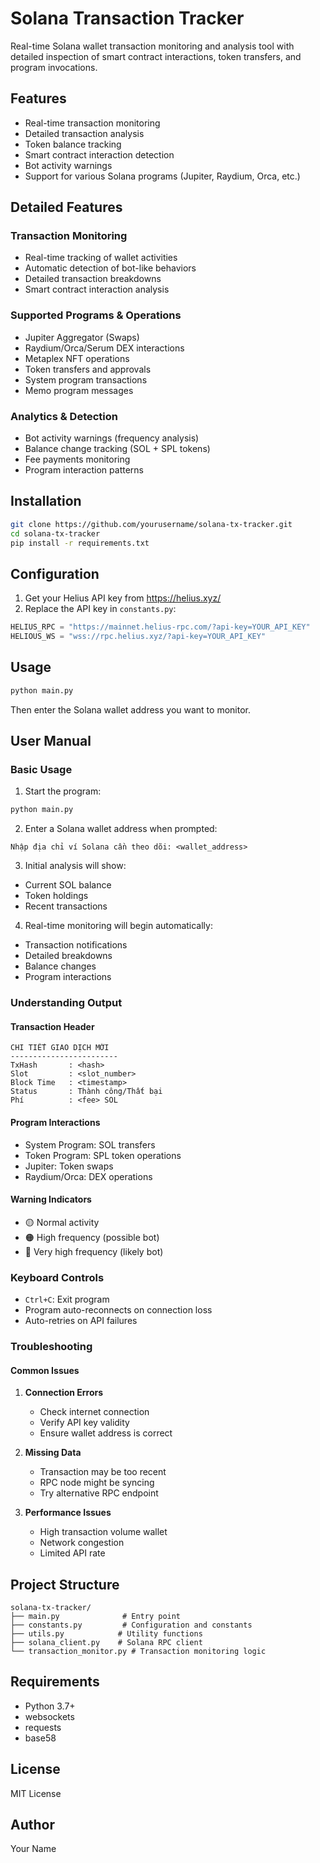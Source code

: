 # Solana Transaction Tracker

Real-time Solana wallet transaction monitoring and analysis tool with detailed inspection of smart contract interactions, token transfers, and program invocations.

## Features
- Real-time transaction monitoring
- Detailed transaction analysis
- Token balance tracking
- Smart contract interaction detection
- Bot activity warnings
- Support for various Solana programs (Jupiter, Raydium, Orca, etc.)

## Detailed Features

### Transaction Monitoring
- Real-time tracking of wallet activities
- Automatic detection of bot-like behaviors
- Detailed transaction breakdowns
- Smart contract interaction analysis

### Supported Programs & Operations
- Jupiter Aggregator (Swaps)
- Raydium/Orca/Serum DEX interactions
- Metaplex NFT operations
- Token transfers and approvals
- System program transactions
- Memo program messages

### Analytics & Detection
- Bot activity warnings (frequency analysis)
- Balance change tracking (SOL + SPL tokens)
- Fee payments monitoring
- Program interaction patterns

## Installation
```bash
git clone https://github.com/yourusername/solana-tx-tracker.git
cd solana-tx-tracker
pip install -r requirements.txt
```

## Configuration
1. Get your Helius API key from https://helius.xyz/
2. Replace the API key in `constants.py`:
```python
HELIUS_RPC = "https://mainnet.helius-rpc.com/?api-key=YOUR_API_KEY"
HELIOUS_WS = "wss://rpc.helius.xyz/?api-key=YOUR_API_KEY"
```

## Usage
```bash
python main.py
```
Then enter the Solana wallet address you want to monitor.

## User Manual

### Basic Usage
1. Start the program:
```bash
python main.py
```

2. Enter a Solana wallet address when prompted:
```
Nhập địa chỉ ví Solana cần theo dõi: <wallet_address>
```

3. Initial analysis will show:
- Current SOL balance
- Token holdings
- Recent transactions

4. Real-time monitoring will begin automatically:
- Transaction notifications
- Detailed breakdowns
- Balance changes
- Program interactions

### Understanding Output

#### Transaction Header
```
CHI TIẾT GIAO DỊCH MỚI
------------------------
TxHash       : <hash>
Slot         : <slot_number>
Block Time   : <timestamp>
Status       : Thành công/Thất bại
Phí          : <fee> SOL
```

#### Program Interactions
- System Program: SOL transfers
- Token Program: SPL token operations
- Jupiter: Token swaps
- Raydium/Orca: DEX operations

#### Warning Indicators
- 🟡 Normal activity
- 🟠 High frequency (possible bot)
- 🔴 Very high frequency (likely bot)

### Keyboard Controls
- `Ctrl+C`: Exit program
- Program auto-reconnects on connection loss
- Auto-retries on API failures

### Troubleshooting

#### Common Issues
1. **Connection Errors**
   - Check internet connection
   - Verify API key validity
   - Ensure wallet address is correct

2. **Missing Data**
   - Transaction may be too recent
   - RPC node might be syncing
   - Try alternative RPC endpoint

3. **Performance Issues**
   - High transaction volume wallet
   - Network congestion
   - Limited API rate

## Project Structure
```
solana-tx-tracker/
├── main.py              # Entry point
├── constants.py         # Configuration and constants
├── utils.py            # Utility functions
├── solana_client.py    # Solana RPC client
└── transaction_monitor.py # Transaction monitoring logic
```

## Requirements
- Python 3.7+
- websockets
- requests
- base58

## License
MIT License

## Author
Your Name
